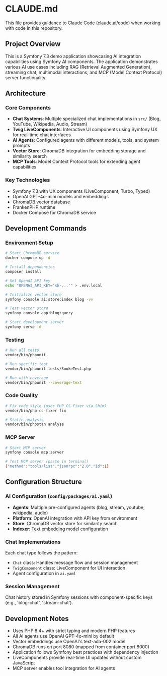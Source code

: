 # CLAUDE.md

This file provides guidance to Claude Code (claude.ai/code) when working with code in this repository.

## Project Overview

This is a Symfony 7.3 demo application showcasing AI integration capabilities using Symfony AI components. The application demonstrates various AI use cases including RAG (Retrieval Augmented Generation), streaming chat, multimodal interactions, and MCP (Model Context Protocol) server functionality.

## Architecture

### Core Components
- **Chat Systems**: Multiple specialized chat implementations in `src/` (Blog, YouTube, Wikipedia, Audio, Stream)
- **Twig LiveComponents**: Interactive UI components using Symfony UX for real-time chat interfaces  
- **AI Agents**: Configured agents with different models, tools, and system prompts
- **Vector Store**: ChromaDB integration for embedding storage and similarity search
- **MCP Tools**: Model Context Protocol tools for extending agent capabilities

### Key Technologies
- Symfony 7.3 with UX components (LiveComponent, Turbo, Typed)
- OpenAI GPT-4o-mini models and embeddings
- ChromaDB vector database
- FrankenPHP runtime
- Docker Compose for ChromaDB service

## Development Commands

### Environment Setup
```bash
# Start ChromaDB service
docker compose up -d

# Install dependencies
composer install

# Set OpenAI API key
echo "OPENAI_API_KEY='sk-...'" > .env.local

# Initialize vector store
symfony console ai:store:index blog -vv

# Test vector store
symfony console app:blog:query

# Start development server
symfony serve -d
```

### Testing
```bash
# Run all tests
vendor/bin/phpunit

# Run specific test
vendor/bin/phpunit tests/SmokeTest.php

# Run with coverage
vendor/bin/phpunit --coverage-text
```

### Code Quality
```bash
# Fix code style (uses PHP CS Fixer via Shim)
vendor/bin/php-cs-fixer fix

# Static analysis
vendor/bin/phpstan analyse
```

### MCP Server
```bash
# Start MCP server
symfony console mcp:server

# Test MCP server (paste in terminal)
{"method":"tools/list","jsonrpc":"2.0","id":1}
```

## Configuration Structure

### AI Configuration (`config/packages/ai.yaml`)
- **Agents**: Multiple pre-configured agents (blog, stream, youtube, wikipedia, audio)
- **Platform**: OpenAI integration with API key from environment
- **Store**: ChromaDB vector store for similarity search
- **Indexer**: Text embedding model configuration

### Chat Implementations
Each chat type follows the pattern:
- `Chat` class: Handles message flow and session management
- `TwigComponent` class: LiveComponent for UI interaction
- Agent configuration in `ai.yaml`

### Session Management
Chat history stored in Symfony sessions with component-specific keys (e.g., 'blog-chat', 'stream-chat').

## Development Notes

- Uses PHP 8.4+ with strict typing and modern PHP features
- All AI agents use OpenAI GPT-4o-mini by default
- Vector embeddings use OpenAI's text-ada-002 model
- ChromaDB runs on port 8080 (mapped from container port 8000)
- Application follows Symfony best practices with dependency injection
- LiveComponents provide real-time UI updates without custom JavaScript
- MCP server enables tool integration for AI agents